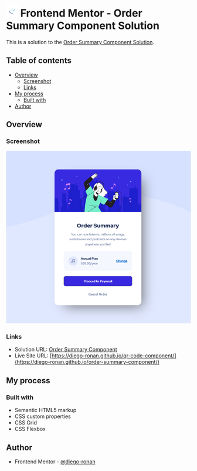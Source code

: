 # ![](./design/favicon-32x32.png) Frontend Mentor - Order Summary Component Solution

This is a solution to the [Order Summary Component Solution](https://www.frontendmentor.io/challenges/qr-code-component-iux_sIO_H).

## Table of contents

- [Overview](#overview)
  - [Screenshot](#screenshot)
  - [Links](#links)
- [My process](#my-process)
  - [Built with](#built-with)
- [Author](#author)

## Overview

### Screenshot

![](./images/screenshot.png)

### Links

- Solution URL: [Order Summary Component](https://www.frontendmentor.io/solutions/qr-code-component-VKSYoWBeR3)
- Live Site URL: [https://diego-ronan.github.io/qr-code-component/](https://diego-ronan.github.io/order-summary-component/)

## My process

### Built with

- Semantic HTML5 markup
- CSS custom properties
- CSS Grid
- CSS Flexbox

## Author

- Frontend Mentor - [@diego-ronan](https://www.frontendmentor.io/profile/diego-ronan)
